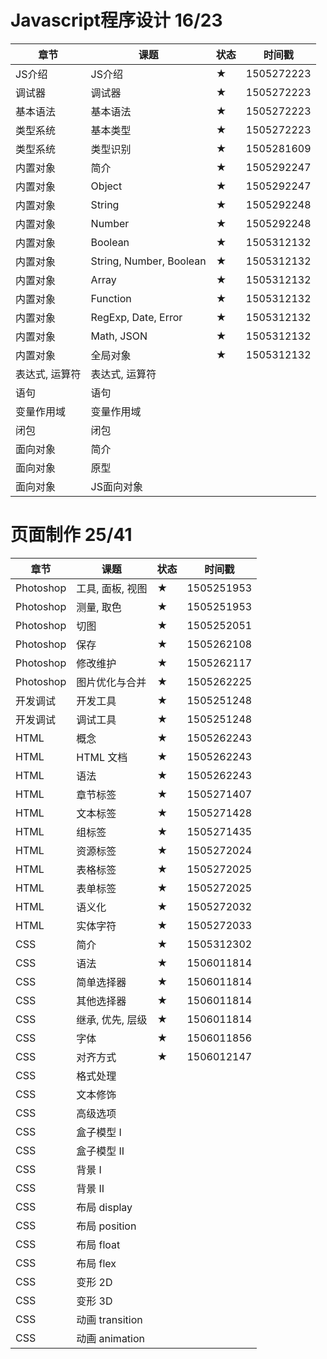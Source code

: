 # Javascript程序设计 16/23

|章节|课题|状态|时间戳|
|----|----|----|------|
|JS介绍|JS介绍|★|1505272223|
|调试器|调试器|★|1505272223|
|基本语法|基本语法|★|1505272223|
|类型系统|基本类型|★|1505272223|
|类型系统|类型识别|★|1505281609|
|内置对象|简介|★|1505292247|
|内置对象|Object|★|1505292247|
|内置对象|String|★|1505292248|
|内置对象|Number|★|1505292248|
|内置对象|Boolean|★|1505312132|
|内置对象|String, Number, Boolean|★|1505312132|
|内置对象|Array|★|1505312132|
|内置对象|Function|★|1505312132|
|内置对象|RegExp, Date, Error|★|1505312132|
|内置对象|Math, JSON|★|1505312132|
|内置对象|全局对象|★|1505312132|
|表达式, 运算符|表达式, 运算符|||
|语句|语句|||
|变量作用域|变量作用域|||
|闭包|闭包|||
|面向对象|简介|||
|面向对象|原型|||
|面向对象|JS面向对象|||

# 页面制作 25/41

|章节|课题|状态|时间戳|
|----|----|----|------|
|Photoshop|工具, 面板, 视图|★|1505251953|
|Photoshop|测量, 取色|★|1505251953|
|Photoshop|切图|★| 1505252051|
|Photoshop|保存|★| 1505262108|
|Photoshop|修改维护|★| 1505262117|
|Photoshop|图片优化与合并|★|1505262225|
|开发调试|开发工具|★| 1505251248|
|开发调试|调试工具|★| 1505251248|
|HTML|概念|★|1505262243|
|HTML|HTML 文档|★|1505262243|
|HTML|语法|★|1505262243|
|HTML|章节标签|★|1505271407|
|HTML|文本标签|★|1505271428|
|HTML|组标签|★|1505271435|
|HTML|资源标签|★|1505272024|
|HTML|表格标签|★|1505272025|
|HTML|表单标签|★|1505272025|
|HTML|语义化|★|1505272032|
|HTML|实体字符|★|1505272033|
|CSS|简介|★|1505312302|
|CSS|语法|★|1506011814|
|CSS|简单选择器|★|1506011814|
|CSS|其他选择器|★|1506011814|
|CSS|继承, 优先, 层级|★|1506011814|
|CSS|字体|★|1506011856|
|CSS|对齐方式|★|1506012147|
|CSS|格式处理|||
|CSS|文本修饰|||
|CSS|高级选项|||
|CSS|盒子模型 I|||
|CSS|盒子模型 II|||
|CSS|背景 I|||
|CSS|背景 II|||
|CSS|布局 display|||
|CSS|布局 position|||
|CSS|布局 float|||
|CSS|布局 flex|||
|CSS|变形 2D|||
|CSS|变形 3D|||
|CSS|动画 transition|||
|CSS|动画 animation|||